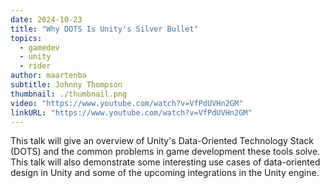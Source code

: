 ```yaml
---
date: 2024-10-23
title: "Why DOTS Is Unity's Silver Bullet"
topics:
  - gamedev
  - unity
  - rider
author: maartenba
subtitle: Johnny Thompson
thumbnail: ./thumbnail.png
video: "https://www.youtube.com/watch?v=VfPdUVHn2GM"
linkURL: "https://www.youtube.com/watch?v=VfPdUVHn2GM"
---
```


This talk will give an overview of Unity's Data-Oriented Technology Stack (DOTS) and the common problems in game development these tools solve. This talk will also demonstrate some interesting use cases of data-oriented design in Unity and some of the upcoming integrations in the Unity engine.
